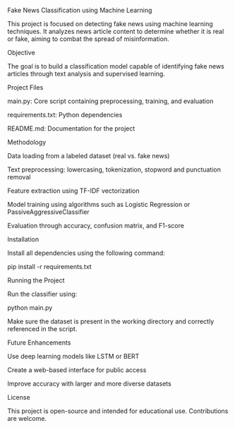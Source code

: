 Fake News Classification using Machine Learning

This project is focused on detecting fake news using machine learning techniques. It analyzes news article content to determine whether it is real or fake, aiming to combat the spread of misinformation.

Objective

The goal is to build a classification model capable of identifying fake news articles through text analysis and supervised learning.

Project Files

main.py: Core script containing preprocessing, training, and evaluation

requirements.txt: Python dependencies

README.md: Documentation for the project

Methodology

Data loading from a labeled dataset (real vs. fake news)

Text preprocessing: lowercasing, tokenization, stopword and punctuation removal

Feature extraction using TF-IDF vectorization

Model training using algorithms such as Logistic Regression or PassiveAggressiveClassifier

Evaluation through accuracy, confusion matrix, and F1-score

Installation

Install all dependencies using the following command:

pip install -r requirements.txt

Running the Project

Run the classifier using:

python main.py

Make sure the dataset is present in the working directory and correctly referenced in the script.

Future Enhancements

Use deep learning models like LSTM or BERT

Create a web-based interface for public access

Improve accuracy with larger and more diverse datasets

License

This project is open-source and intended for educational use. Contributions are welcome.
